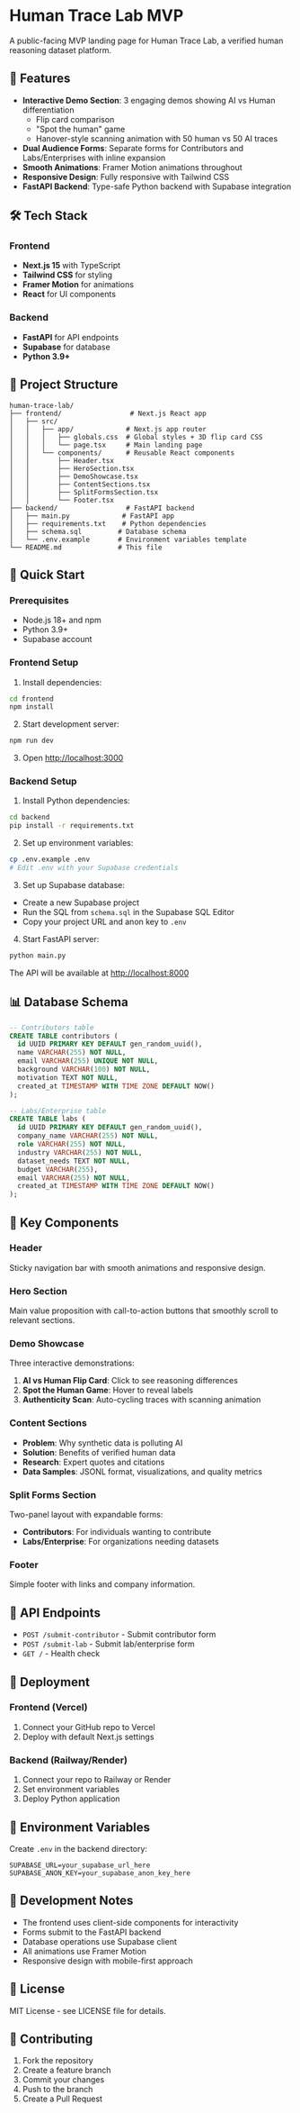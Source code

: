 # Human Trace Lab MVP

A public-facing MVP landing page for Human Trace Lab, a verified human reasoning dataset platform.

## 🚀 Features

- **Interactive Demo Section**: 3 engaging demos showing AI vs Human differentiation
  - Flip card comparison
  - "Spot the human" game
  - Hanover-style scanning animation with 50 human vs 50 AI traces
- **Dual Audience Forms**: Separate forms for Contributors and Labs/Enterprises with inline expansion
- **Smooth Animations**: Framer Motion animations throughout
- **Responsive Design**: Fully responsive with Tailwind CSS
- **FastAPI Backend**: Type-safe Python backend with Supabase integration

## 🛠 Tech Stack

### Frontend
- **Next.js 15** with TypeScript
- **Tailwind CSS** for styling
- **Framer Motion** for animations
- **React** for UI components

### Backend
- **FastAPI** for API endpoints
- **Supabase** for database
- **Python 3.9+**

## 📁 Project Structure

```
human-trace-lab/
├── frontend/                 # Next.js React app
│   ├── src/
│   │   ├── app/             # Next.js app router
│   │   │   ├── globals.css  # Global styles + 3D flip card CSS
│   │   │   └── page.tsx     # Main landing page
│   │   └── components/      # Reusable React components
│   │       ├── Header.tsx
│   │       ├── HeroSection.tsx
│   │       ├── DemoShowcase.tsx
│   │       ├── ContentSections.tsx
│   │       ├── SplitFormsSection.tsx
│   │       └── Footer.tsx
├── backend/                 # FastAPI backend
│   ├── main.py             # FastAPI app
│   ├── requirements.txt    # Python dependencies
│   ├── schema.sql         # Database schema
│   └── .env.example       # Environment variables template
└── README.md              # This file
```

## 🚀 Quick Start

### Prerequisites
- Node.js 18+ and npm
- Python 3.9+
- Supabase account

### Frontend Setup

1. Install dependencies:
```bash
cd frontend
npm install
```

2. Start development server:
```bash
npm run dev
```

3. Open [http://localhost:3000](http://localhost:3000)

### Backend Setup

1. Install Python dependencies:
```bash
cd backend
pip install -r requirements.txt
```

2. Set up environment variables:
```bash
cp .env.example .env
# Edit .env with your Supabase credentials
```

3. Set up Supabase database:
- Create a new Supabase project
- Run the SQL from `schema.sql` in the Supabase SQL Editor
- Copy your project URL and anon key to `.env`

4. Start FastAPI server:
```bash
python main.py
```

The API will be available at [http://localhost:8000](http://localhost:8000)

## 📊 Database Schema

```sql
-- Contributors table
CREATE TABLE contributors (
  id UUID PRIMARY KEY DEFAULT gen_random_uuid(),
  name VARCHAR(255) NOT NULL,
  email VARCHAR(255) UNIQUE NOT NULL,
  background VARCHAR(100) NOT NULL,
  motivation TEXT NOT NULL,
  created_at TIMESTAMP WITH TIME ZONE DEFAULT NOW()
);

-- Labs/Enterprise table  
CREATE TABLE labs (
  id UUID PRIMARY KEY DEFAULT gen_random_uuid(),
  company_name VARCHAR(255) NOT NULL,
  role VARCHAR(255) NOT NULL,
  industry VARCHAR(255) NOT NULL,
  dataset_needs TEXT NOT NULL,
  budget VARCHAR(255),
  email VARCHAR(255) NOT NULL,
  created_at TIMESTAMP WITH TIME ZONE DEFAULT NOW()
);
```

## 🎨 Key Components

### Header
Sticky navigation bar with smooth animations and responsive design.

### Hero Section
Main value proposition with call-to-action buttons that smoothly scroll to relevant sections.

### Demo Showcase
Three interactive demonstrations:
1. **AI vs Human Flip Card**: Click to see reasoning differences
2. **Spot the Human Game**: Hover to reveal labels
3. **Authenticity Scan**: Auto-cycling traces with scanning animation

### Content Sections
- **Problem**: Why synthetic data is polluting AI
- **Solution**: Benefits of verified human data
- **Research**: Expert quotes and citations
- **Data Samples**: JSONL format, visualizations, and quality metrics

### Split Forms Section
Two-panel layout with expandable forms:
- **Contributors**: For individuals wanting to contribute
- **Labs/Enterprise**: For organizations needing datasets

### Footer
Simple footer with links and company information.

## 🔧 API Endpoints

- `POST /submit-contributor` - Submit contributor form
- `POST /submit-lab` - Submit lab/enterprise form
- `GET /` - Health check

## 🚢 Deployment

### Frontend (Vercel)
1. Connect your GitHub repo to Vercel
2. Deploy with default Next.js settings

### Backend (Railway/Render)
1. Connect your repo to Railway or Render
2. Set environment variables
3. Deploy Python application

## 📝 Environment Variables

Create `.env` in the backend directory:
```
SUPABASE_URL=your_supabase_url_here
SUPABASE_ANON_KEY=your_supabase_anon_key_here
```

## 🧪 Development Notes

- The frontend uses client-side components for interactivity
- Forms submit to the FastAPI backend
- Database operations use Supabase client
- All animations use Framer Motion
- Responsive design with mobile-first approach

## 📄 License

MIT License - see LICENSE file for details.

## 🤝 Contributing

1. Fork the repository
2. Create a feature branch
3. Commit your changes
4. Push to the branch
5. Create a Pull Request